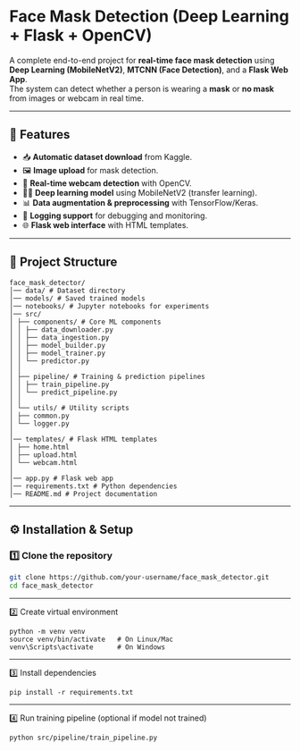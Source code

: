 #  Face Mask Detection (Deep Learning + Flask + OpenCV)

A complete end-to-end project for **real-time face mask detection** using **Deep Learning (MobileNetV2)**, **MTCNN (Face Detection)**, and a **Flask Web App**.  
The system can detect whether a person is wearing a **mask** or **no mask** from images or webcam in real time.  

---

## 🚀 Features
- 📥 **Automatic dataset download** from Kaggle.  
- 🖼️ **Image upload** for mask detection.  
- 🎥 **Real-time webcam detection** with OpenCV.  
- 🧑‍💻 **Deep learning model** using MobileNetV2 (transfer learning).  
- 📊 **Data augmentation & preprocessing** with TensorFlow/Keras.  
- 📝 **Logging support** for debugging and monitoring.  
- 🌐 **Flask web interface** with HTML templates.  

---

## 📂 Project Structure
```  
face_mask_detector/
│── data/ # Dataset directory
│── models/ # Saved trained models
│── notebooks/ # Jupyter notebooks for experiments
│── src/
│ ├── components/ # Core ML components
│ │ ├── data_downloader.py
│ │ ├── data_ingestion.py
│ │ ├── model_builder.py
│ │ ├── model_trainer.py
│ │ └── predictor.py
│ │
│ ├── pipeline/ # Training & prediction pipelines
│ │ ├── train_pipeline.py
│ │ └── predict_pipeline.py
│ │
│ └── utils/ # Utility scripts
│ ├── common.py
│ └── logger.py
│
│── templates/ # Flask HTML templates
│ ├── home.html
│ ├── upload.html
│ └── webcam.html
│
│── app.py # Flask web app
│── requirements.txt # Python dependencies
│── README.md # Project documentation
```


---

## ⚙️ Installation & Setup

### 1️⃣ Clone the repository
```bash
git clone https://github.com/your-username/face_mask_detector.git
cd face_mask_detector
```
---
2️⃣ Create virtual environment

```
python -m venv venv
source venv/bin/activate   # On Linux/Mac
venv\Scripts\activate      # On Windows
```
---
3️⃣ Install dependencies
```
pip install -r requirements.txt
```
---
4️⃣ Run training pipeline (optional if model not trained)
```
python src/pipeline/train_pipeline.py
```
